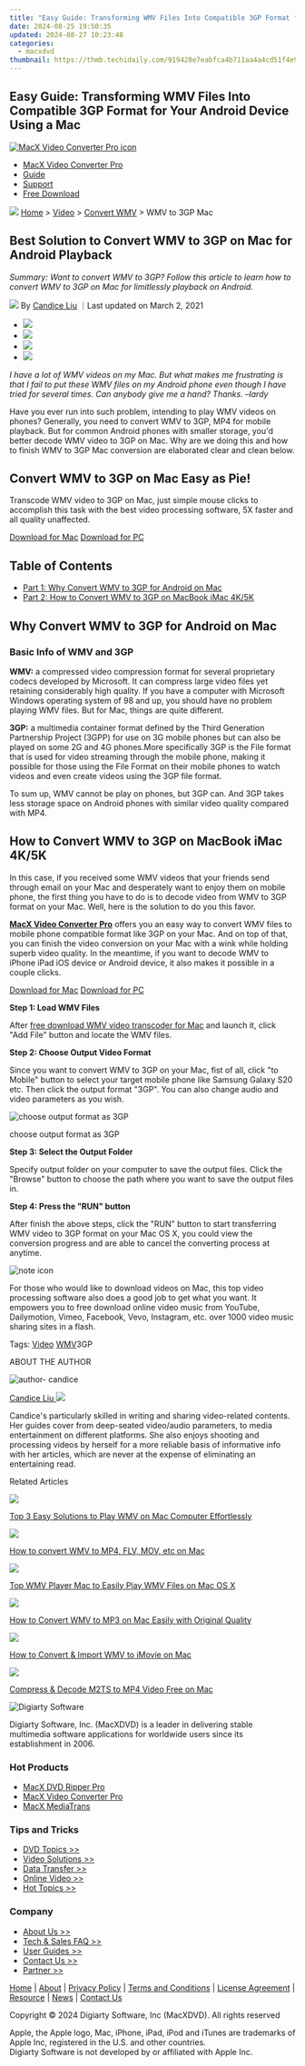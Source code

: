 ```yaml
---
title: "Easy Guide: Transforming WMV Files Into Compatible 3GP Format for Your Android Device Using a Mac"
date: 2024-08-25 19:50:35
updated: 2024-08-27 10:23:48
categories:
  - macxdvd
thumbnail: https://thmb.techidaily.com/919428e7eabfca4b711aa4a4cd51f4e93cb7908e27ba9c3d55f238a99b357fbb.jpg
---
```


## Easy Guide: Transforming WMV Files Into Compatible 3GP Format for Your Android Device Using a Mac

[![MacX Video Converter Pro icon](https://www.macxdvd.com/mac-dvd-video-converter-how-to/../image-style/new-seo/icon11.png)](https://tools.techidaily.com/macxdvd/products/)

* [MacX Video Converter Pro](https://tools.techidaily.com/macxdvd/products/)
* [Guide](https://tools.techidaily.com/macxdvd/products/)
* [Support](https://tools.techidaily.com/macxdvd/products/)
* [Free Download](https://tools.techidaily.com/macxdvd/products/)



![](https://www.macxdvd.com/mac-dvd-video-converter-how-to/../image-style/new-seo/icon7.png) [Home](https://tools.techidaily.com/macxdvd/products/) \> [Video](https://tools.techidaily.com/macxdvd/products/) \> [Convert WMV](https://tools.techidaily.com/macxdvd/products/) \> WMV to 3GP Mac

## Best Solution to Convert WMV to 3GP on Mac for Android Playback



_Summary: Want to convert WMV to 3GP? Follow this article to learn how to convert WMV to 3GP on Mac for limitlessly playback on Android._ 

![](https://www.macxdvd.com/mac-dvd-video-converter-how-to/../image-style/new-seo/icon6.png) By [Candice Liu](https://tools.techidaily.com/macxdvd/products/) ｜Last updated on March 2, 2021 

* [![](https://www.macxdvd.com/mac-dvd-video-converter-how-to/../image-style/new-seo/share-fa.jpg)](https://www.facebook.com/sharer/sharer.php?u=https://www.macxdvd.com/mac-dvd-video-converter-how-to/convert-wmv-to-3gp-mac.htm)
* [![](https://www.macxdvd.com/mac-dvd-video-converter-how-to/../image-style/new-seo/share-tw.jpg)](https://twitter.com/intent/tweet?url=https://www.macxdvd.com/mac-dvd-video-converter-how-to/convert-wmv-to-3gp-mac.htm&text=)
* [![](https://www.macxdvd.com/mac-dvd-video-converter-how-to/../image-style/new-seo/share-email.jpg)](https://www.macxdvd.com/mac-dvd-video-converter-how-to/mailto:info@example.com?&subject=&body=https://www.macxdvd.com/mac-dvd-video-converter-how-to/convert-wmv-to-3gp-mac.htm)
* [![](https://www.macxdvd.com/mac-dvd-video-converter-how-to/../image-style/new-seo/share-in.jpg)](https://www.linkedin.com/shareArticle?mini=true&url=https://www.macxdvd.com/mac-dvd-video-converter-how-to/convert-wmv-to-3gp-mac.htm&title=&summary=&source=)

_I have a lot of WMV videos on my Mac. But what makes me frustrating is that I fail to put these WMV files on my Android phone even though I have tried for several times. Can anybody give me a hand? Thanks. –lardy_

Have you ever run into such problem, intending to play WMV videos on phones? Generally, you need to convert WMV to 3GP, MP4 for mobile playback. But for common Android phones with smaller storage, you'd better decode WMV video to 3GP on Mac. Why are we doing this and how to finish WMV to 3GP Mac conversion are elaborated clear and clean below. 

## Convert WMV to 3GP on Mac Easy as Pie! 

Transcode WMV video to 3GP on Mac, just simple mouse clicks to accomplish this task with the best video processing software, 5X faster and all quality unaffected. 

[Download for Mac](https://tools.techidaily.com/macxdvd/products/) [Download for PC](https://tools.techidaily.com/macxdvd/products/) 

## Table of Contents

* [Part 1: Why Convert WMV to 3GP for Android on Mac](https://tools.techidaily.com/macxdvd/products/)
* [Part 2: How to Convert WMV to 3GP on MacBook iMac 4K/5K](https://tools.techidaily.com/macxdvd/products/)

## Why Convert WMV to 3GP for Android on Mac 

### Basic Info of WMV and 3GP

**WMV:** a compressed video compression format for several proprietary codecs developed by Microsoft. It can compress large video files yet retaining considerably high quality. If you have a computer with Microsoft Windows operating system of 98 and up, you should have no problem playing WMV files. But for Mac, things are quite different.

**3GP:** a multimedia container format defined by the Third Generation Partnership Project (3GPP) for use on 3G mobile phones but can also be played on some 2G and 4G phones.More specifically 3GP is the File format that is used for video streaming through the mobile phone, making it possible for those using the File Format on their mobile phones to watch videos and even create videos using the 3GP file format. 

To sum up, WMV cannot be play on phones, but 3GP can. And 3GP takes less storage space on Android phones with similar video quality compared with MP4.

## How to Convert WMV to 3GP on MacBook iMac 4K/5K 

In this case, if you received some WMV videos that your friends send through email on your Mac and desperately want to enjoy them on mobile phone, the first thing you have to do is to decode video from WMV to 3GP format on your Mac. Well, here is the solution to do you this favor. 

[**MacX Video Converter Pro**](https://tools.techidaily.com/macxdvd/products/) offers you an easy way to convert WMV files to mobile phone compatible format like 3GP on your Mac. And on top of that, you can finish the video conversion on your Mac with a wink while holding superb video quality. In the meantime, if you want to decode WMV to iPhone iPad iOS device or Android device, it also makes it possible in a couple clicks.

[Download for Mac](https://tools.techidaily.com/macxdvd/products/) [Download for PC](https://tools.techidaily.com/macxdvd/products/) 

**Step 1: Load WMV Files**

 After [free download WMV video transcoder for Mac](https://tools.techidaily.com/macxdvd/products/) and launch it, click "Add File" button and locate the WMV files.

**Step 2: Choose Output Video Format**

 Since you want to convert WMV to 3GP on your Mac, fist of all, click "to Mobile" button to select your target mobile phone like Samsung Galaxy S20 etc. Then click the output format "3GP". You can also change audio and video parameters as you wish.

![choose output format as 3GP](https://www.macxdvd.com/mac-dvd-video-converter-how-to/article-image/wz-mvcp-033003.png) 

choose output format as 3GP

**Step 3: Select the Output Folder**

 Specify output folder on your computer to save the output files. Click the "Browse" button to choose the path where you want to save the output files in.

**Step 4: Press the "RUN" button**

 After finish the above steps, click the "RUN" button to start transferring WMV video to 3GP format on your Mac OS X, you could view the conversion progress and are able to cancel the converting process at anytime.

![note icon](https://www.macxdvd.com/mac-dvd-video-converter-how-to/../image-style/new-seo/icon0.png)

For those who would like to download videos on Mac, this top video processing software also does a good job to get what you want. It empowers you to free download online video music from YouTube, Dailymotion, Vimeo, Facebook, Vevo, Instagram, etc. over 1000 video music sharing sites in a flash. 

Tags: [Video](https://tools.techidaily.com/macxdvd/products/) [WMV](https://tools.techidaily.com/macxdvd/products/)3GP

ABOUT THE AUTHOR

![author- candice](https://www.macxdvd.com/mac-dvd-video-converter-how-to/../image-style/new-seo/candice.png) 

[Candice Liu ![](https://www.macxdvd.com/mac-dvd-video-converter-how-to/../image-style/new-seo/share-in1.jpg)](https://www.linkedin.com/in/candice-liu-444483a3/) 

Candice's particularly skilled in writing and sharing video-related contents. Her guides cover from deep-seated video/audio parameters, to media entertainment on different platforms. She also enjoys shooting and processing videos by herself for a more reliable basis of informative info with her articles, which are never at the expense of eliminating an entertaining read.



Related Articles

![](https://www.macxdvd.com/mac-dvd-video-converter-how-to/../image-style/new-seo/pic7.jpg)

[Top 3 Easy Solutions to Play WMV on Mac Computer Effortlessly](https://tools.techidaily.com/macxdvd/products/) 

![](https://www.macxdvd.com/mac-dvd-video-converter-how-to/../image-style/new-seo/pic6.jpg)

[How to convert WMV to MP4, FLV, MOV, etc on Mac](https://tools.techidaily.com/macxdvd/products/) 

![](https://www.macxdvd.com/mac-dvd-video-converter-how-to/../image-style/new-seo/pic5.jpg)

[Top WMV Player Mac to Easily Play WMV Files on Mac OS X](https://tools.techidaily.com/macxdvd/products/) 

![](https://www.macxdvd.com/mac-dvd-video-converter-how-to/../image-style/new-seo/pic4.jpg)

[How to Convert WMV to MP3 on Mac Easily with Original Quality](https://tools.techidaily.com/macxdvd/products/) 

![](https://www.macxdvd.com/mac-dvd-video-converter-how-to/../image-style/new-seo/pic3.jpg)

[How to Convert & Import WMV to iMovie on Mac](https://tools.techidaily.com/macxdvd/products/) 

![](https://www.macxdvd.com/mac-dvd-video-converter-how-to/../image-style/new-seo/pic2.jpg)

[Compress & Decode M2TS to MP4 Video Free on Mac](https://tools.techidaily.com/macxdvd/products/) 



![Digiarty Software](https://www.macxdvd.com/mac-dvd-video-converter-how-to/../icon/logo.png) 

Digiarty Software, Inc. (MacXDVD) is a leader in delivering stable multimedia software applications for worldwide users since its establishment in 2006.

### Hot Products

* [MacX DVD Ripper Pro](https://tools.techidaily.com/macxdvd/products/)
* [MacX Video Converter Pro](https://tools.techidaily.com/macxdvd/products/)
* [MacX MediaTrans](https://tools.techidaily.com/macxdvd/products/)

### Tips and Tricks

* [DVD Topics >>](https://tools.techidaily.com/macxdvd/products/)
* [Video Solutions >>](https://tools.techidaily.com/macxdvd/products/)
* [Data Transfer >>](https://tools.techidaily.com/macxdvd/products/)
* [Online Video >>](https://tools.techidaily.com/macxdvd/products/)
* [Hot Topics >>](https://tools.techidaily.com/macxdvd/products/)

### Company

* [About Us >>](https://tools.techidaily.com/macxdvd/products/)
* [Tech & Sales FAQ >>](https://tools.techidaily.com/macxdvd/products/)
* [User Guides >>](https://tools.techidaily.com/macxdvd/products/)
* [Contact Us >>](https://tools.techidaily.com/macxdvd/products/)
* [Partner >>](https://tools.techidaily.com/macxdvd/products/)



[Home](https://tools.techidaily.com/macxdvd/products/) | [About](https://tools.techidaily.com/macxdvd/products/) | [Privacy Policy](https://tools.techidaily.com/macxdvd/products/) | [Terms and Conditions](https://tools.techidaily.com/macxdvd/products/) | [License Agreement](https://tools.techidaily.com/macxdvd/products/) | [Resource](https://tools.techidaily.com/macxdvd/products/) | [News](https://tools.techidaily.com/macxdvd/products/) | [Contact Us](https://tools.techidaily.com/macxdvd/products/)

Copyright © 2024 Digiarty Software, Inc (MacXDVD). All rights reserved

Apple, the Apple logo, Mac, iPhone, iPad, iPod and iTunes are trademarks of Apple Inc, registered in the U.S. and other countries.  
Digiarty Software is not developed by or affiliated with Apple Inc.

<ins class="adsbygoogle"
     style="display:block"
     data-ad-format="autorelaxed"
     data-ad-client="ca-pub-7571918770474297"
     data-ad-slot="1223367746"></ins>



<ins class="adsbygoogle"
     style="display:block"
     data-ad-client="ca-pub-7571918770474297"
     data-ad-slot="8358498916"
     data-ad-format="auto"
     data-full-width-responsive="true"></ins>
